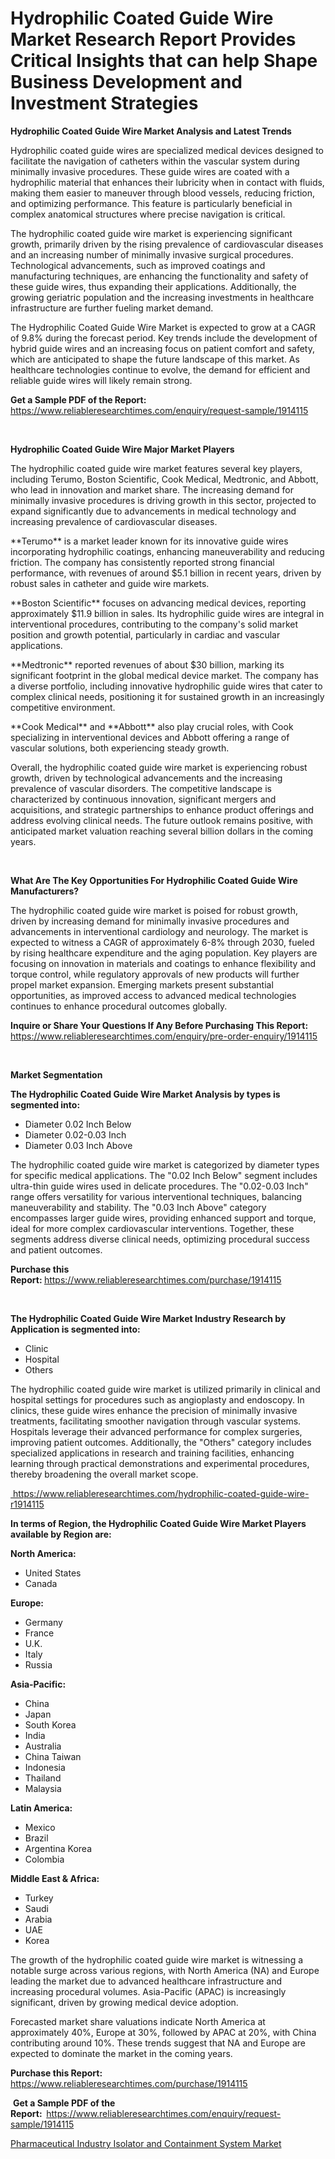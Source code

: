 <p><h1>Hydrophilic Coated Guide Wire Market Research Report Provides Critical Insights that can help Shape Business Development and Investment Strategies</h1></p><p><strong>Hydrophilic Coated Guide Wire Market Analysis and Latest Trends</strong></p>
<p><p>Hydrophilic coated guide wires are specialized medical devices designed to facilitate the navigation of catheters within the vascular system during minimally invasive procedures. These guide wires are coated with a hydrophilic material that enhances their lubricity when in contact with fluids, making them easier to maneuver through blood vessels, reducing friction, and optimizing performance. This feature is particularly beneficial in complex anatomical structures where precise navigation is critical.</p><p>The hydrophilic coated guide wire market is experiencing significant growth, primarily driven by the rising prevalence of cardiovascular diseases and an increasing number of minimally invasive surgical procedures. Technological advancements, such as improved coatings and manufacturing techniques, are enhancing the functionality and safety of these guide wires, thus expanding their applications. Additionally, the growing geriatric population and the increasing investments in healthcare infrastructure are further fueling market demand.</p><p>The Hydrophilic Coated Guide Wire Market is expected to grow at a CAGR of 9.8% during the forecast period. Key trends include the development of hybrid guide wires and an increasing focus on patient comfort and safety, which are anticipated to shape the future landscape of this market. As healthcare technologies continue to evolve, the demand for efficient and reliable guide wires will likely remain strong.</p></p>
<p><strong>Get a Sample PDF of the Report:&nbsp;</strong> <a href="https://www.reliableresearchtimes.com/enquiry/request-sample/1914115?utm_campaign=3209&utm_medium=2&utm_source=Github&utm_content=ia&utm_term=05032025&utm_id=hydrophilic-coated-guide-wire">https://www.reliableresearchtimes.com/enquiry/request-sample/1914115</a></p>
<p>&nbsp;</p>
<p><strong>Hydrophilic Coated Guide Wire Major Market Players</strong></p>
<p><p>The hydrophilic coated guide wire market features several key players, including Terumo, Boston Scientific, Cook Medical, Medtronic, and Abbott, who lead in innovation and market share. The increasing demand for minimally invasive procedures is driving growth in this sector, projected to expand significantly due to advancements in medical technology and increasing prevalence of cardiovascular diseases.</p><p>**Terumo** is a market leader known for its innovative guide wires incorporating hydrophilic coatings, enhancing maneuverability and reducing friction. The company has consistently reported strong financial performance, with revenues of around $5.1 billion in recent years, driven by robust sales in catheter and guide wire markets.</p><p>**Boston Scientific** focuses on advancing medical devices, reporting approximately $11.9 billion in sales. Its hydrophilic guide wires are integral in interventional procedures, contributing to the company's solid market position and growth potential, particularly in cardiac and vascular applications.</p><p>**Medtronic** reported revenues of about $30 billion, marking its significant footprint in the global medical device market. The company has a diverse portfolio, including innovative hydrophilic guide wires that cater to complex clinical needs, positioning it for sustained growth in an increasingly competitive environment.</p><p>**Cook Medical** and **Abbott** also play crucial roles, with Cook specializing in interventional devices and Abbott offering a range of vascular solutions, both experiencing steady growth.</p><p>Overall, the hydrophilic coated guide wire market is experiencing robust growth, driven by technological advancements and the increasing prevalence of vascular disorders. The competitive landscape is characterized by continuous innovation, significant mergers and acquisitions, and strategic partnerships to enhance product offerings and address evolving clinical needs. The future outlook remains positive, with anticipated market valuation reaching several billion dollars in the coming years.</p></p>
<p>&nbsp;</p>
<p><strong>What Are The Key Opportunities For Hydrophilic Coated Guide Wire Manufacturers?</strong></p>
<p><p>The hydrophilic coated guide wire market is poised for robust growth, driven by increasing demand for minimally invasive procedures and advancements in interventional cardiology and neurology. The market is expected to witness a CAGR of approximately 6-8% through 2030, fueled by rising healthcare expenditure and the aging population. Key players are focusing on innovation in materials and coatings to enhance flexibility and torque control, while regulatory approvals of new products will further propel market expansion. Emerging markets present substantial opportunities, as improved access to advanced medical technologies continues to enhance procedural outcomes globally.</p></p>
<p><strong>Inquire or Share Your Questions If Any Before Purchasing This Report:</strong> <a href="https://www.reliableresearchtimes.com/enquiry/pre-order-enquiry/1914115?utm_campaign=3209&utm_medium=2&utm_source=Github&utm_content=ia&utm_term=05032025&utm_id=hydrophilic-coated-guide-wire">https://www.reliableresearchtimes.com/enquiry/pre-order-enquiry/1914115</a></p>
<p>&nbsp;</p>
<p><strong>Market Segmentation</strong></p>
<p><strong>The Hydrophilic Coated Guide Wire Market Analysis by types is segmented into:</strong></p>
<p><ul><li>Diameter 0.02 Inch Below</li><li>Diameter 0.02-0.03 Inch</li><li>Diameter 0.03 Inch Above</li></ul></p>
<p><p>The hydrophilic coated guide wire market is categorized by diameter types for specific medical applications. The "0.02 Inch Below" segment includes ultra-thin guide wires used in delicate procedures. The "0.02-0.03 Inch" range offers versatility for various interventional techniques, balancing maneuverability and stability. The "0.03 Inch Above" category encompasses larger guide wires, providing enhanced support and torque, ideal for more complex cardiovascular interventions. Together, these segments address diverse clinical needs, optimizing procedural success and patient outcomes.</p></p>
<p><strong>Purchase this Report:&nbsp;</strong><a href="https://www.reliableresearchtimes.com/purchase/1914115?utm_campaign=3209&utm_medium=2&utm_source=Github&utm_content=ia&utm_term=05032025&utm_id=hydrophilic-coated-guide-wire">https://www.reliableresearchtimes.com/purchase/1914115</a></p>
<p>&nbsp;</p>
<p><strong>The Hydrophilic Coated Guide Wire Market Industry Research by Application is segmented into:</strong></p>
<p><ul><li>Clinic</li><li>Hospital</li><li>Others</li></ul></p>
<p><p>The hydrophilic coated guide wire market is utilized primarily in clinical and hospital settings for procedures such as angioplasty and endoscopy. In clinics, these guide wires enhance the precision of minimally invasive treatments, facilitating smoother navigation through vascular systems. Hospitals leverage their advanced performance for complex surgeries, improving patient outcomes. Additionally, the "Others" category includes specialized applications in research and training facilities, enhancing learning through practical demonstrations and experimental procedures, thereby broadening the overall market scope.</p></p>
<p><a href="https://www.reliableresearchtimes.com/hydrophilic-coated-guide-wire-r1914115?utm_campaign=3209&utm_medium=2&utm_source=Github&utm_content=ia&utm_term=05032025&utm_id=hydrophilic-coated-guide-wire">&nbsp;https://www.reliableresearchtimes.com/hydrophilic-coated-guide-wire-r1914115</a></p>
<p><strong>In terms of Region, the Hydrophilic Coated Guide Wire Market Players available by Region are:</strong></p>
<p>
    <p> <strong> North America: </strong>
        <ul>
            <li>United States</li>
            <li>Canada</li>
        </ul>
        </p> 
    <p> <strong> Europe: </strong>
        <ul>
            <li>Germany</li>
            <li>France</li>
            <li>U.K.</li>
            <li>Italy</li>
            <li>Russia</li>
        </ul>
        </p> 
    <p> <strong> Asia-Pacific: </strong>
        <ul>
            <li>China</li>
            <li>Japan</li>
            <li>South Korea</li>
            <li>India</li>
            <li>Australia</li>
            <li>China Taiwan</li>
            <li>Indonesia</li>
            <li>Thailand</li>
            <li>Malaysia</li>
        </ul>
        </p> 
    <p> <strong> Latin America: </strong>
        <ul>
            <li>Mexico</li>
            <li>Brazil</li>
            <li>Argentina Korea</li>
            <li>Colombia</li>
        </ul>
        </p> 
    <p> <strong> Middle East & Africa: </strong>
        <ul>
            <li>Turkey</li>
            <li>Saudi</li>
            <li>Arabia</li>
            <li>UAE</li>
            <li>Korea</li>
        </ul>
    </p>
    </p>
<p><p>The growth of the hydrophilic coated guide wire market is witnessing a notable surge across various regions, with North America (NA) and Europe leading the market due to advanced healthcare infrastructure and increasing procedural volumes. Asia-Pacific (APAC) is increasingly significant, driven by growing medical device adoption. </p><p>Forecasted market share valuations indicate North America at approximately 40%, Europe at 30%, followed by APAC at 20%, with China contributing around 10%. These trends suggest that NA and Europe are expected to dominate the market in the coming years.</p></p>
<p><strong>Purchase this Report: </strong><a href="https://www.reliableresearchtimes.com/purchase/1914115?utm_campaign=3209&utm_medium=2&utm_source=Github&utm_content=ia&utm_term=05032025&utm_id=hydrophilic-coated-guide-wire">https://www.reliableresearchtimes.com/purchase/1914115</a></p>
<p>&nbsp;<strong>Get a Sample PDF of the Report:&nbsp;&nbsp;</strong><a href="https://www.reliableresearchtimes.com/enquiry/request-sample/1914115?utm_campaign=3209&utm_medium=2&utm_source=Github&utm_content=ia&utm_term=05032025&utm_id=hydrophilic-coated-guide-wire">https://www.reliableresearchtimes.com/enquiry/request-sample/1914115</a></p>
<p><strong></strong></p>
<p><p><a href="https://github.com/guinoopandam/Market-Research-Report-List-1/blob/main/pharmaceutical-industry-isolator-and-containment-system-market.md?utm_campaign=3209&utm_medium=2&utm_source=Github&utm_content=ia&utm_term=05032025&utm_id=hydrophilic-coated-guide-wire">Pharmaceutical Industry Isolator and Containment System Market</a></p></p>